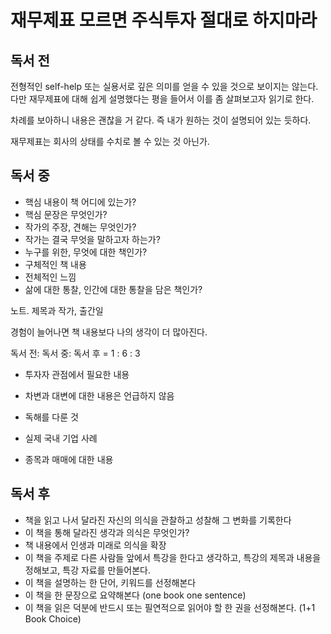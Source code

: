 # 재무제표 모르면 주식투자 절대로 하지마라

## 독서 전

전형적인 self-help 또는 실용서로 깊은 의미를 얻을 수 있을 것으로 보이지는 않는다. 다만 재무제표에 대해 쉽게 설명했다는 평을 들어서 이를 좀 살펴보고자 읽기로 한다.

차례를 보아하니 내용은 괜찮을 거 같다. 즉 내가 원하는 것이 설명되어 있는 듯하다.

재무제표는 회사의 상태를 수치로 볼 수 있는 것 아닌가. 



## 독서 중

- 핵심 내용이 책 어디에 있는가?
- 핵심 문장은 무엇인가?
- 작가의 주장, 견해는 무엇인가?
- 작가는 결국 무엇을 말하고자 하는가?
- 누구를 위한, 무엇에 대한 책인가?
- 구체적인 책 내용
- 전체적인 느낌
- 삶에 대한 통찰, 인간에 대한 통찰을 담은 책인가?

노트. 제목과 작가, 출간일

경험이 늘어나면 책 내용보다 나의 생각이 더 많아진다.

독서 전: 독서 중: 독서 후 = 1 : 6 : 3



- 투자자 관점에서 필요한 내용

- 차변과 대변에 대한 내용은 언급하지 않음

- 독해를 다룬 것

- 실제 국내 기업 사례

- 종목과 매매에 대한 내용

  





















## 독서 후

- 책을 읽고 나서 달라진 자신의 의식을 관찰하고 성찰해 그 변화를 기록한다
- 이 책을 통해 달라진 생각과 의식은 무엇인가?
- 책 내용에서 인생과 미래로 의식을 확장
- 이 책을 주제로 다른 사람들 앞에서 특강을 한다고 생각하고, 특강의 제목과 내용을 정해보고, 특강 자료를 만들어본다.
- 이 책을 설명하는 한 단어, 키워드를 선정해본다
- 이 책을 한 문장으로 요약해본다 (one book one sentence)
- 이 책을 읽은 덕분에 반드시 또는 필연적으로 읽어야 할 한 권을 선정해본다. (1+1 Book Choice)

